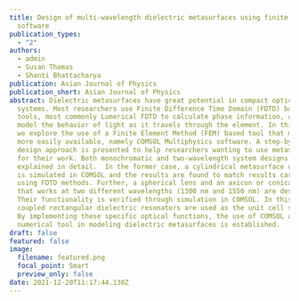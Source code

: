 ```yaml
---
title: Design of multi-wavelength dielectric metasurfaces using finite element
  software
publication_types:
  - "2"
authors:
  - admin
  - Susan Thomas
  - Shanti Bhattacharya
publication: Asian Journal of Physics
publication_short: Asian Journal of Physics
abstract: Dielectric metasurfaces have great potential in compact optical
  systems. Most researchers use Finite Difference Time Domain (FDTD) based
  tools, most commonly Lumerical FDTD to calculate phase information, as well as
  model the behavior of light as it travels through the element. In this paper,
  we explore the use of a Finite Element Method (FEM) based tool that may be
  more easily available, namely COMSOL Multiphysics software. A step-by-step
  design approach is presented to help researchers wanting to use metasurfaces
  for their work. Both monochromatic and two-wavelength system designs are
  explained in detail.  In the former case, a cylindrical metasurface unit cell
  is simulated in COMSOL and the results are found to match results carried out
  using FDTD methods. Further, a spherical lens and an axicon or conical lens
  that works at two different wavelengths (1300 nm and 1550 nm) are designed.
  Their functionality is verified through simulation in COMSOL. In this design,
  coupled rectangular dielectric resonators are used as the unit cell structure.
  By implementing these specific optical functions, the use of COMSOL as a
  numerical tool in modeling dielectric metasurfaces is established.
draft: false
featured: false
image:
  filename: featured.png
  focal_point: Smart
  preview_only: false
date: 2021-12-20T11:17:44.130Z
---
```

